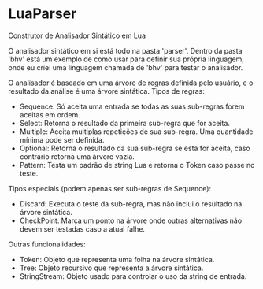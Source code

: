 # LuaParser
Construtor de Analisador Sintático em Lua

O analisador sintático em si está todo na pasta 'parser'. 
Dentro da pasta 'bhv' está um exemplo de como usar para definir sua própria linguagem, onde eu criei uma linguagem chamada de 'bhv' para testar o analisador.

O analisador é baseado em uma árvore de regras definida pelo usuário, e o resultado da análise é uma árvore sintática.
Tipos de regras:
* Sequence: Só aceita uma entrada se todas as suas sub-regras forem aceitas em ordem.
* Select: Retorna o resultado da primeira sub-regra que for aceita.
* Multiple: Aceita multiplas repetições de sua sub-regra. Uma quantidade mínima pode ser definida.
* Optional: Retorna o resultado da sua sub-regra se esta for aceita, caso contrário retorna uma árvore vazia.
* Pattern: Testa um padrão de string Lua e retorna o Token caso passe no teste.

Tipos especiais (podem apenas ser sub-regras de Sequence):
* Discard: Executa o teste da sub-regra, mas não inclui o resultado na árvore sintática.
* CheckPoint: Marca um ponto na árvore onde outras alternativas não devem ser testadas caso a atual falhe.

Outras funcionalidades:
* Token: Objeto que representa uma folha na árvore sintática.
* Tree: Objeto recursivo que representa a árvore sintática.
* StringStream: Objeto usado para controlar o uso da string de entrada.

